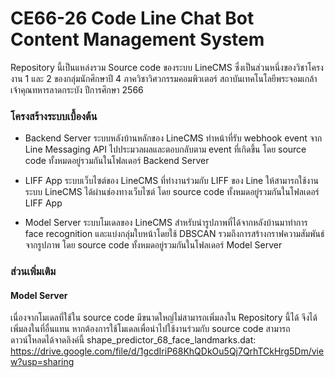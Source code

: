 # CE66-26 Code Line Chat Bot Content Management System
Repository นี้เป็นแหล่งรวม Source code ของระบบ LineCMS ซึ่งเป็นส่วนหนึ่งของวิชาโครงงาน 1 และ 2 ของกลุ่มนักศึกษาปี 4 ภาควิชาวิศวกรรมคอมพิวเตอร์ สถาบันเทคโนโลยีพระจอมเกล้าเจ้าคุณทหารลาดกระบัง ปีการศึกษา 2566  

### โครงสร้างระบบเบื้องต้น
- Backend Server
ระบบหลังบ้านหลักของ LineCMS ทำหน้าที่รับ webhook event จาก Line Messaging API ไปประมวลผลและตอบกลับตาม event ที่เกิดขึ้น โดย source code ทั้งหมดอยู่รวมกันในโฟลเดอร์ Backend Server

- LIFF App
ระบบเว็บไซต์ของ LineCMS ที่ทำงานร่วมกับ LIFF ของ Line ให้สามารถใช้งานระบบ LineCMS ได้ผ่านช่องทางเว็บไซต์ โดย source code ทั้งหมดอยู่รวมกันในโฟลเดอร์ LIFF App

- Model Server
ระบบโมเดลของ LineCMS สำหรับนำรูปภาพที่ได้จากหลังบ้านมาทำการ face recognition และแบ่งกลุ่มใบหน้าโดยใช้ DBSCAN รวมถึงการสร้างกราฟความสัมพันธ์จากรูปภาพ โดย source code ทั้งหมดอยู่รวมกันในโฟลเดอร์ Model Server

### ส่วนเพิ่มเติม
#### Model Server
เนื่องจากโมเดลที่ใช้ใน source code มีขนาดใหญ่ไม่สามารถเพิ่มลงใน Repository นี้ได้ จึงได้เพิ่มลงในที่อื่นแทน หากต้องการใช้โมเดลเพื่อนำไปใช้งานร่วมกับ source code สามารถดาวน์โหลดได้จาดลิงค์นี้
shape_predictor_68_face_landmarks.dat: https://drive.google.com/file/d/1gcdIriP68KhQDkOu5Qj7QrhTCkHrg5Dm/view?usp=sharing
